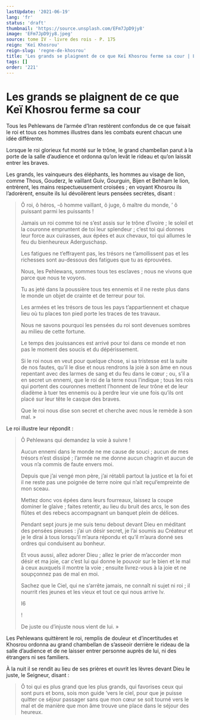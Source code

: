 ```yaml
---
lastUpdate: '2021-06-19'
lang: 'fr'
status: 'draft'
thumbnail: 'https://source.unsplash.com/EFm7JpD9jy8'
image: 'EFm7JpD9jy8.jpeg'
source: tome IV - livre des rois - P. 175
reign: 'Keï Khosrou'
reign-slug: 'regne-de-khosrou'
title: 'Les grands se plaignent de ce que Keï Khosrou ferme sa cour | Le Livre des Rois | Shâhnâmeh'
tags: []
order: '221'
---
```


<!-- LTeX: language=fr -->

# Les grands se plaignent de ce que Keï Khosrou ferme sa cour

Tous les Pehlewans de l’armée d’Iran restèrent confondus de ce que faisait le roi et tous ces hommes illustres dans les combats eurent chacun une idée différente.

Lorsque le roi glorieux fut monté sur le trône, le grand chambellan parut à la porte de la salle d’audience et ordonna qu’on levât le rideau et qu’on laissât entrer les braves.

Les grands, les vainqueurs des éléphants, les hommes au visage de lion, comme Thous, Gouderz, le vaillant Guiv, Gourguin, Bijen et Behham le lion, entrèrent, les mains respectueusement croisées ; en voyant Khosrou ils l’adorèrent, ensuite ils lui dévoilèrent leurs pensées secrètes, disant :

> Ô roi, ô héros,
> -ô homme vaillant, ô juge, ô maître du monde, ’
> ô puissant parmi les puissants !
>
> Jamais un roi comme toi ne s’est assis sur le trône d’ivoire ; le soleil et la couronne empruntent de toi leur splendeur ; c’est toi qui donnes leur force aux cuirasses, aux épées et aux chevaux, toi qui allumes le feu du bienheureux Aderguschasp.
>
> Les fatigues ne t’effrayent pas, les trésors ne t’amollissent pas et les richesses sont au-dessous des fatigues que tu as éprouvées.
>
> Nous, les Pehlewans, sommes tous tes esclaves ; nous ne vivons que parce que nous te voyons.
>
> Tu as jeté dans la poussière tous tes ennemis et il ne reste plus dans le monde un objet de crainte et de terreur pour toi.
>
> Les armées et les trésors de tous les pays t’appartiennent et chaque lieu où tu places ton pied porte les traces de tes travaux.
>
> Nous ne savons pourquoi les pensées du roi sont devenues sombres au milieu de cette fortune.
>
> Le temps des jouissances est arrivé pour toi dans ce monde et non pas le moment des soucis et du dépérissement.
>
> Si le roi nous en veut pour quelque chose, si sa tristesse est la suite de nos fautes, qu’il le dise et nous rendrons la joie à son âme en nous repentant avec des larmes de sang et du feu dans le cœur ; ou, s’il a en secret un ennemi, que le roi de la terre nous l’indique ; tous les rois qui portent des couronnes mettent l’honnent de leur trône et de leur diadème à tuer tes ennemis ou à perdre leur vie une fois qu’ils ont placé sur leur tête le casque des braves.
>
> Que le roi nous dise son secret et cherche avec nous le remède à son mal. »

Le roi illustre leur répondit :

> Ô Pehlewans qui demandez la voie à suivre !
>
> Aucun ennemi dans le monde ne me cause de souci ; aucun de mes trésors n’est dissipé ; l’armée ne me donne aucun chagrin et aucun de vous n’a commis de faute envers moi.
>
> Depuis que j’ai vengé mon père, j’ai rétabli partout la justice et la foi et il ne reste pas une poignée de terre noire qui n’ait reçul’empreinte de mon sceau.
>
> Mettez donc vos épées dans leurs fourreaux, laissez la coupe dominer le glaive ; faites retentir, au lieu du bruit des arcs, le son des flûtes et des rebecs accompagnant un banquet plein de délices.
>
> Pendant sept jours je me suis tenu debout devant Dieu en méditant des pensées pieuses : j’ai un désir secret, je l’ai soumis au Créateur et je le dirai à tous lorsqu’il m’aura répondu et qu’il m’aura donné ses ordres qui conduisent au bonheur.
>
> Et vous aussi, allez adorer Dieu ; allez le prier de m’accorder mon désir et ma joie, car c’est lui qui donne le pouvoir sur le bien et le mal à ceux auxquels il montre la voie ; ensuite livrez-vous à la joie et ne soupçonnez pas de mal en moi.
>
> Sachez que le Ciel, qui ne s’arrête jamais, ne connaît ni sujet ni roi ; il nourrit rles jeunes et les vieux et tout ce qui nous arrive Iv.
>
> I6
>
> !
>
> De juste ou d’injuste nous vient de lui. »

Les Pehlewans quittèrent le roi, remplis de douleur et d’incertitudes et Khosrou ordonna au grand chambellan de s’asseoir derrière le rideau de la salle d’audience et de ne laisser entrer personne auprès de lui, ni des étrangers ni ses familiers.

À la nuit il se rendit au lieu de ses prières et ouvrit les lèvres devant Dieu le juste, le Seigneur, disant :

> Ô toi qui es plus grand que les plus grands, qui favorises ceux qui sont purs et bons, sois mon guide
> ’vers le ciel, pour que je puisse quitter ce séjour passager sans que mon cœur se soit tourné vers le mal et de manière que mon âme trouve une place dans le séjour des heureux.
